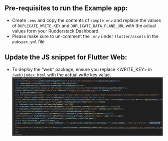 ## Pre-requisites to run the Example app:

* Create `.env` and copy the contents of `sample.env` and replace the values of `DUPLICATE_WRITE_KEY` and `DUPLICATE_DATA_PLANE_URL` with the actual values form your Rudderstack Dashboard.
* Please make sure to un-comment the `.env` under `flutter/assets` in the `pubspec.yml` file

## Update the JS snippet for Flutter Web:

*	To deploy the “web” package, ensure you replace <WRITE_KEY> in `/web/index.html` with the actual write key value.
![alt text](replace-writeKey-in-placeholder.png)